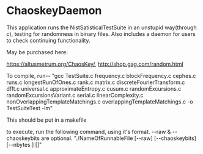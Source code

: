 # ChaoskeyDaemon
This application runs the NistSatisticalTestSuite in an unstupid way(through c), testing for randomness in binary files. Also includes a daemon for users to check continuing functionality.

May be purchased here:

https://altusmetrum.org/ChaosKey/,
http://shop.gag.com/random.html

To compile, run-- 
	"gcc TestSuite.c frequency.c blockFrequency.c cephes.c runs.c longestRunOfOnes.c rank.c matrix.c discreteFourierTransform.c dfft.c universal.c approximateEntropy.c cusum.c randomExcursions.c randomExcursionsVariant.c serial.c linearComplexity.c nonOverlappingTemplateMatchings.c overlappingTemplateMatchings.c -o TestSuiteTest -lm"

This should be put in a makefile

to execute, run the following command, using it's format. --raw & --chaoskeybits are optional. 
	"./NameOfRunnableFile [--raw] [--chaoskeybits] [--nbytes <nbytes>] [<file>]"

